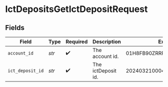 # IctDepositsGetIctDepositRequest


## Fields

| Field                      | Type                       | Required                   | Description                | Example                    |
| -------------------------- | -------------------------- | -------------------------- | -------------------------- | -------------------------- |
| `account_id`               | *str*                      | :heavy_check_mark:         | The account id.            | 01H8FB90ZRRFWXB4XC2JPJ1D4Y |
| `ict_deposit_id`           | *str*                      | :heavy_check_mark:         | The ictDeposit id.         | 20240321000472             |